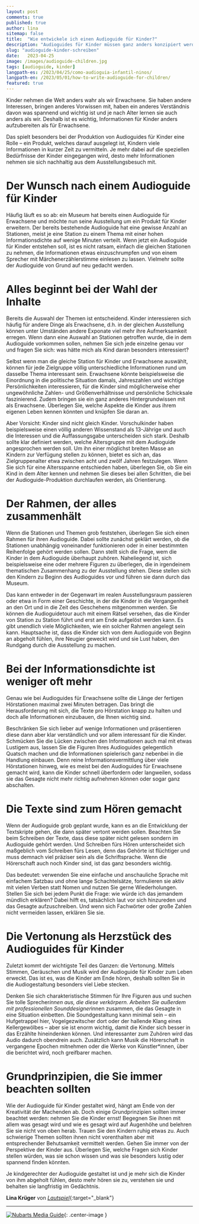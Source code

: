 ```yaml
---
layout: post  
comments: true
published: true
author: lina
sitemap: false
title:  "Wie entwickele ich einen Audioguide für Kinder?"
description: "Audioguides für Kinder müssen ganz anders konzipiert werden als Audioguides für Erwachsene. Hier einige Tipps."
slug: "audioguide-kinder-schreiben"
date:   2023-04-25
image: /images/audioguide-children.jpg
tags: [audioguide, kinder]
langpath-es: /2023/04/25/como-audioguia-infantil-ninos/
langpath-en: /2023/05/01/how-to-write-audioguide-for-children/
featured: true
---
```



Kinder nehmen die Welt anders wahr als wir Erwachsene. Sie haben andere Interessen, bringen anderes Vorwissen mit, haben ein anderes Verständnis davon was spannend und wichtig ist und je nach Alter lernen sie auch anders als wir. Deshalb ist es wichtig, Informationen für Kinder anders aufzubereiten als für Erwachsene. 

Das spielt besonders bei der Produktion von Audioguides für Kinder eine Rolle – ein Produkt, welches darauf ausgelegt ist, Kindern viele Informationen in kurzer Zeit zu vermitteln. Je mehr dabei auf die speziellen Bedürfnisse der Kinder eingegangen wird, desto mehr Informationen nehmen sie sich nachhaltig aus dem Ausstellungsbesuch mit.

# Der Wunsch nach einem Audioguide für Kinder

Häufig läuft es so ab: ein Museum hat bereits einen Audioguide für Erwachsene und möchte nun seine Ausstellung um ein Produkt für Kinder erweitern. Der bereits bestehende Audioguide hat eine gewisse Anzahl an Stationen, meist je eine Station zu einem Thema mit einer hohen Informationsdichte auf wenige Minuten verteilt. Wenn jetzt ein Audioguide für Kinder entstehen soll, ist es nicht ratsam, einfach die gleichen Stationen zu nehmen, die Informationen etwas einzuschrumpfen und von einem Sprecher mit Märchenerzählerstimme einlesen zu lassen. Vielmehr sollte der Audioguide von Grund auf neu gedacht werden.

# Alles beginnt bei der Wahl der Inhalte

Bereits die Auswahl der Themen ist entscheidend. Kinder interessieren sich häufig für andere Dinge als Erwachsene, d.h. in der gleichen Ausstellung können unter Umständen andere Exponate viel mehr ihre Aufmerksamkeit erregen. Wenn dann eine Auswahl an Stationen getroffen wurde, die in dem Audioguide vorkommen sollen, nehmen Sie sich jede einzelne genau vor und fragen Sie sich: was hätte mich als Kind daran besonders interessiert?

Selbst wenn man die gleiche Station für Kinder und Erwachsene auswählt, können für jede Zielgruppe völlig unterschiedliche Informationen rund um dasselbe Thema interessant sein. Erwachsene könnte beispielsweise die Einordnung in die politische Situation damals, Jahreszahlen und wichtige Persönlichkeiten interessieren, für die Kinder sind möglicherweise eher ungewöhnliche Zahlen- und Größenverhältnisse und persönliche Schicksale faszinierend. Zudem bringen sie ein ganz anderes Hintergrundwissen mit als Erwachsene. Überlegen Sie, welche Aspekte die Kinder aus ihrem eigenen Leben kennen könnten und knüpfen Sie daran an.

Aber Vorsicht: Kinder sind nicht gleich Kinder. Vorschulkinder haben beispielsweise einen völlig anderen Wissenstand als 13-Jährige und auch die Interessen und die Auffassungsgabe unterscheiden sich stark. Deshalb sollte klar definiert werden, welche Altersgruppe mit dem Audioguide angesprochen werden soll. Um ihn einer möglichst breiten Masse an Kindern zur Verfügung stellen zu können, bietet es sich an, das Zielgruppenalter etwa zwischen acht und zwölf Jahren festzulegen. Wenn Sie sich für eine Altersspanne entschieden haben, überlegen Sie, ob Sie ein Kind in dem Alter kennen und nehmen Sie dieses bei allen Schritten, die bei der Audioguide-Produktion durchlaufen werden, als Orientierung.

# Der Rahmen, der alles zusammenhält

Wenn die Stationen und Themen grob feststehen, überlegen Sie sich einen Rahmen für ihren Audioguide. Dabei sollte zunächst geklärt werden, ob die Stationen unabhängig voneinander funktionieren oder in einer bestimmten Reihenfolge gehört werden sollen. Dann stellt sich die Frage, wem die Kinder in dem Audioguide überhaupt zuhören. Naheliegend ist, sich beispielsweise eine oder mehrere Figuren zu überlegen, die in irgendeinem thematischen Zusammenhang zu der Ausstellung stehen. Diese stellen sich den Kindern zu Beginn des Audioguides vor und führen sie dann durch das Museum.

Das kann entweder in der Gegenwart im realen Ausstellungsraum passieren oder etwa in Form einer Geschichte, in der die Kinder in die Vergangenheit an den Ort und in die Zeit des Geschehens mitgenommen werden. Sie können die Audioguidetour auch mit einem Rätsel versehen, das die Kinder von Station zu Station führt und erst am Ende aufgelöst werden kann. Es gibt unendlich viele Möglichkeiten, wie ein solcher Rahmen angelegt sein kann. Hauptsache ist, dass die Kinder sich von dem Audioguide von Beginn an abgeholt fühlen, ihre Neugier geweckt wird und sie Lust haben, den Rundgang durch die Ausstellung zu machen.

# Bei der Informationsdichte ist weniger oft mehr

Genau wie bei Audioguides für Erwachsene sollte die Länge der fertigen Hörstationen maximal zwei Minuten betragen. Das bringt die Herausforderung mit sich, die Texte pro Hörstation knapp zu halten und doch alle Informationen einzubauen, die Ihnen wichtig sind.

Beschränken Sie sich lieber auf wenige Informationen und präsentieren diese dann aber klar verständlich und vor allem interessant für die Kinder. Schmücken Sie die Lücken zwischen den Informationen auch mal mit etwas Lustigem aus, lassen Sie die Figuren Ihres Audioguides gelegentlich Quatsch machen und die Informationen spielerisch ganz nebenbei in die Handlung einbauen. Denn reine Informationsvermittlung über viele Hörstationen hinweg, wie es meist bei den Audioguides für Erwachsene gemacht wird, kann die Kinder schnell überfordern oder langweilen, sodass sie das Gesagte nicht mehr richtig aufnehmen können oder sogar ganz abschalten.

# Die Texte sind zum Hören gemacht

Wenn der Audioguide grob geplant wurde, kann es an die Entwicklung der Textskripte gehen, die dann später vertont werden sollen. Beachten Sie beim Schreiben der Texte, dass diese später nicht gelesen sondern im Audioguide gehört werden. Und Schreiben fürs Hören unterscheidet sich maßgeblich vom Schreiben fürs Lesen, denn das Gehörte ist flüchtiger und muss demnach viel präziser sein als die Schriftsprache. Wenn die Hörerschaft auch noch Kinder sind, ist das ganz besonders wichtig.

Das bedeutet: verwenden Sie eine einfache und anschauliche Sprache mit einfachem Satzbau und ohne lange Schachtelsätze, formulieren sie aktiv mit vielen Verben statt Nomen und nutzen Sie gerne Wiederholungen. Stellen Sie sich bei jedem Punkt die Frage: wie würde ich das jemandem mündlich erklären? Dabei hilft es, tatsächlich laut vor sich hinzureden und das Gesagte aufzuschreiben. Und wenn sich Fachwörter oder große Zahlen nicht vermeiden lassen, erklären Sie sie.

# Die Vertonung als Herzstück des Audioguides für Kinder

Zuletzt kommt der wichtigste Teil des Ganzen: die Vertonung. Mittels Stimmen, Geräuschen und Musik wird der Audioguide für Kinder zum Leben erweckt. Das ist es, was die Kinder am Ende hören, deshalb sollten Sie in die Audiogestaltung besonders viel Liebe stecken.

Denken Sie sich charakteristische Stimmen für Ihre Figuren aus und suchen Sie tolle Sprecher*innen aus, die diese verkörpern. Arbeiten Sie außerdem mit professionellen Sounddesigner*innen zusammen, die das Gesagte in eine Situation einbetten. Die Soundgestaltung kann minimal sein – ein Hufgetrappel hier, Vogelgezwitscher dort oder der hallende Klang eines Kellergewölbes – aber sie ist enorm wichtig, damit die Kinder sich besser in das Erzählte hineindenken können. Und interessanter zum Zuhören wird das Audio dadurch obendrein auch. Zusätzlich kann Musik die Hörerschaft in vergangene Epochen mitnehmen oder die Werke von Künstler*innen, über die berichtet wird, noch greifbarer machen.

# Grundprinzipien, die Sie immer beachten sollten  

Wie der Audioguide für Kinder gestaltet wird, hängt am Ende von der Kreativität der Machenden ab. Doch einige Grundprinzipien sollten immer beachtet werden: nehmen Sie die Kinder ernst! Begegnen Sie ihnen mit allem was gesagt wird und wie es gesagt wird auf Augenhöhe und belehren Sie sie nicht von oben herab. Trauen Sie den Kindern ruhig etwas zu. Auch schwierige Themen sollten ihnen nicht vorenthalten aber mit entsprechender Behutsamkeit vermittelt werden. Gehen Sie immer von der Perspektive der Kinder aus. Überlegen Sie, welche Fragen sich Kinder stellen würden, was sie schon wissen und was sie besonders lustig oder spannend finden könnten. 

Je kindgerechter der Audioguide gestaltet ist und je mehr sich die Kinder von ihm abgeholt fühlen, desto mehr hören sie zu, verstehen sie und behalten sie langfristig im Gedächtnis.

**Lina Krüger** von [*Lautspiel*](https://www.lautspiel.de/){:target="_blank"}

***

[![Nubarts Media Guide]({{site.baseurl}}/images/banner-blog-de.png)](../../../../../de){: .center-image }



